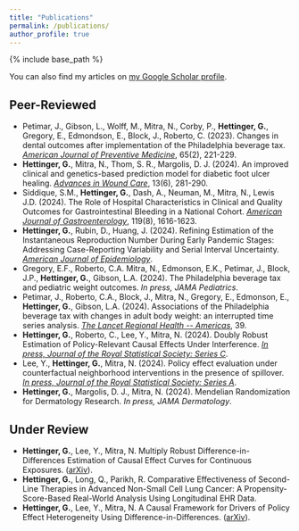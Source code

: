 ```yaml
---
title: "Publications"
permalink: /publications/
author_profile: true
---
```


{% include base_path %}

You can also find my articles on [my Google Scholar profile](https://scholar.google.com/citations?hl=en&tzom=240&user=KHAkXigAAAAJ).

## Peer-Reviewed
- Petimar, J., Gibson, L., Wolff, M., Mitra, N., Corby, P., **Hettinger, G.**, Gregory, E., Edmondson, E., Block, J., Roberto, C. (2023). Changes in dental outcomes after implementation of the Philadelphia beverage tax.
 [*American Journal of Preventive Medicine*](https://journals.sagepub.com/doi/10.1177/09622802241242323), 65(2), 221-229.
- **Hettinger, G.**, Mitra, N., Thom, S. R., Margolis, D. J. (2024). An improved clinical and genetics-based prediction model for diabetic foot ulcer healing. [*Advances in Wound Care*](https://doi.org/10.1089/wound.2023.0194), 13(6), 281-290.
- Siddique, S.M., **Hettinger, G.**, Dash, A., Neuman, M., Mitra, N., Lewis J.D. (2024). The Role of Hospital Characteristics in Clinical and Quality Outcomes for Gastrointestinal Bleeding in a National Cohort. [*American Journal of Gastroenterology*](https://pubmed.ncbi.nlm.nih.gov/38477470/), 119(8), 1616-1623.
- **Hettinger, G.**, Rubin, D., Huang, J. (2024). Refining Estimation of the Instantaneous Reproduction Number During Early Pandemic Stages: Addressing Case-Reporting Variability and Serial Interval Uncertainty. [*American Journal of Epidemiology*](https://academic.oup.com/aje/advance-article/doi/10.1093/aje/kwae356/7755505).
- Gregory, E.F., Roberto, C.A. Mitra, N., Edmonson, E.K., Petimar, J., Block, J.P., **Hettinger, G.**, Gibson, L.A. (2024). The Philadelphia beverage tax and pediatric weight outcomes. *In press, JAMA Pediatrics*.
- Petimar, J., Roberto, C.A., Block, J., Mitra, N., Gregory, E., Edmonson, E., **Hettinger, G.**, Gibson, L.A. (2024). Associations of the Philadelphia beverage tax with changes in adult body weight: an interrupted time series analysis. [*The Lancet Regional Health -- Americas*](https://doi.org/10.1016/j.lana.2024.100906), 39.
- **Hettinger, G.**, Roberto, C., Lee, Y., Mitra, N. (2024). Doubly Robust Estimation of Policy-Relevant Causal Effects Under Interference. [*In press, Journal of the Royal Statistical Society: Series C*](https://doi.org/10.1093/jrsssc/qlae066).
- Lee, Y., **Hettinger, G.**, Mitra, N. (2024). Policy effect evaluation under counterfactual neighborhood interventions in the presence of spillover. [*In press, Journal of the Royal Statistical Society: Series A*](https://arxiv.org/abs/2303.06227).
- **Hettinger, G.**, Margolis, D. J., Mitra, N. (2024). Mendelian Randomization for Dermatology Research. *In press, JAMA Dermatology*.

## Under Review
- **Hettinger, G.**, Lee, Y., Mitra, N. Multiply Robust Difference-in-Differences Estimation of Causal Effect Curves for Continuous Exposures. ([arXiv](https://arxiv.org/abs/2401.14355)).
- **Hettinger, G.**, Long, Q., Parikh, R. Comparative Effectiveness of Second-Line Therapies in Advanced Non-Small Cell Lung Cancer: A Propensity-Score-Based Real-World Analysis Using Longitudinal EHR Data.
- **Hettinger, G.**, Lee, Y., Mitra, N. A Causal Framework for Drivers of Policy Effect Heterogeneity Using Difference-in-Differences. ([arXiv](https://arxiv.org/abs/2408.16670)).
